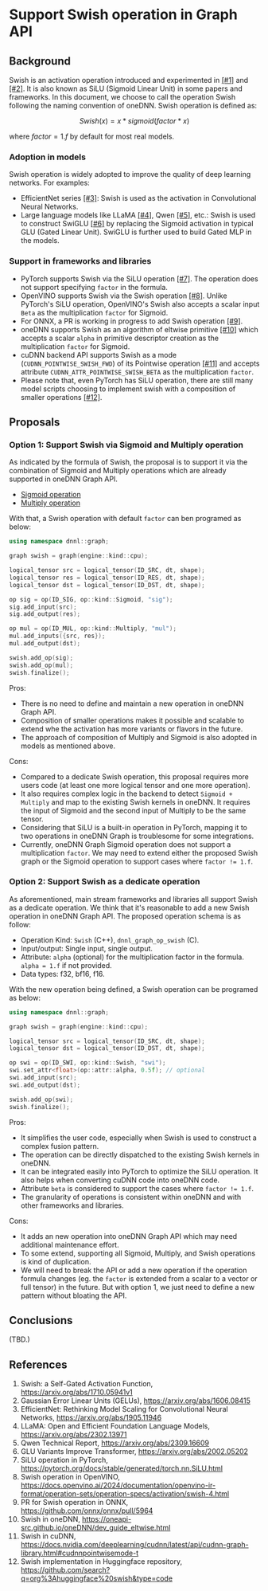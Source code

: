 # Support Swish operation in Graph API

## Background

Swish is an activation operation introduced and experimented in [[#1]][1] and
[[#2]][2]. It is also known as SiLU (Sigmoid Linear Unit) in some papers and
frameworks. In this document, we choose to call the operation Swish following
the naming convention of oneDNN. Swish operation is defined as:

$$Swish(x) = x * sigmoid(factor * x)$$

where $factor = 1.f$ by default for most real models.

### Adoption in models

Swish operation is widely adopted to improve the quality of deep learning
networks. For examples:

- EfficientNet series [[#3]][3]: Swish is used as the activation in
  Convolutional Neural Networks.
- Large language models like LLaMA [[#4]][4], Qwen [[#5]][5], etc.: Swish is
  used to construct SwiGLU [[#6]][6] by replacing the Sigmoid activation in
  typical GLU (Gated Linear Unit). SwiGLU is further used to build Gated MLP in
  the models.

### Support in frameworks and libraries

- PyTorch supports Swish via the SiLU operation [[#7]][7]. The operation does
  not support specifying `factor` in the formula.
- OpenVINO supports Swish via the Swish operation [[#8]][8]. Unlike PyTorch's
  SiLU operation, OpenVINO's Swish also accepts a scalar input `Beta` as the
  multiplication `factor` for Sigmoid.
- For ONNX, a PR is working in progress to add Swish operation [[#9]][9].
- oneDNN supports Swish as an algorithm of eltwise primitive [[#10]][10] which
  accepts a scalar `alpha` in primitive descriptor creation as the
  multiplication `factor` for Sigmoid.
- cuDNN backend API supports Swish as a mode (`CUDNN_POINTWISE_SWISH_FWD`) of
  its Pointwise operation [[#11]][11] and accepts attribute
  `CUDNN_ATTR_POINTWISE_SWISH_BETA` as the multiplication `factor`.
- Please note that, even PyTorch has SiLU operation, there are still many model
  scripts choosing to implement swish with a composition of smaller operations
  [[#12]][12].

## Proposals

### Option 1: Support Swish via Sigmoid and Multiply operation

As indicated by the formula of Swish, the proposal is to support it via the
combination of Sigmoid and Multiply operations which are already supported in
oneDNN Graph API.

- [Sigmoid operation](https://oneapi-src.github.io/oneDNN/dev_guide_op_sigmoid.html)
- [Multiply operation](https://oneapi-src.github.io/oneDNN/dev_guide_op_multiply.html)

With that, a Swish operation with default `factor` can ben programed as below:

```cpp
using namespace dnnl::graph;

graph swish = graph(engine::kind::cpu);

logical_tensor src = logical_tensor(ID_SRC, dt, shape);
logical_tensor res = logical_tensor(ID_RES, dt, shape);
logical_tensor dst = logical_tensor(ID_DST, dt, shape);

op sig = op(ID_SIG, op::kind::Sigmoid, "sig");
sig.add_input(src);
sig.add_output(res);

op mul = op(ID_MUL, op::kind::Multiply, "mul");
mul.add_inputs({src, res});
mul.add_output(dst);

swish.add_op(sig);
swish.add_op(mul);
swish.finalize();
```

Pros:

- There is no need to define and maintain a new operation in oneDNN Graph API.
- Composition of smaller operations makes it possible and scalable to extend whe
  the activation has more variants or flavors in the future.
- The approach of composition of Multiply and Sigmoid is also adopted in models
  as mentioned above.

Cons:

- Compared to a dedicate Swish operation, this proposal requires more users code
  (at least one more logical tensor and one more operation).
- It also requires complex logic in the backend to detect `Sigmoid + Multiply`
  and map to the existing Swish kernels in oneDNN. It requires the input of
  Sigmoid and the second input of Multiply to be the same tensor.
- Considering that SiLU is a built-in operation in PyTorch, mapping it to two
  operations in oneDNN Graph is troublesome for some integrations.
- Currently, oneDNN Graph Sigmoid operation does not support a multiplication
  `factor`. We may need to extend either the proposed Swish graph or the Sigmoid
  operation to support cases where `factor != 1.f`.

### Option 2: Support Swish as a dedicate operation

As aforementioned, main stream frameworks and libraries all support Swish as a
dedicate operation. We think that it's reasonable to add a new Swish operation
in oneDNN Graph API. The proposed operation schema is as follow:

- Operation Kind: `Swish` (C++), `dnnl_graph_op_swish` (C).
- Input/output: Single input, single output.
- Attribute: `alpha` (optional) for the multiplication factor in the formula.
  `alpha = 1.f` if not provided.
- Data types: f32, bf16, f16.

With the new operation being defined, a Swish operation can be programed as
below:

```cpp
using namespace dnnl::graph;

graph swish = graph(engine::kind::cpu);

logical_tensor src = logical_tensor(ID_SRC, dt, shape);
logical_tensor dst = logical_tensor(ID_DST, dt, shape);

op swi = op(ID_SWI, op::kind::Swish, "swi");
swi.set_attr<float>(op::attr::alpha, 0.5f); // optional
swi.add_input(src);
swi.add_output(dst);

swish.add_op(swi);
swish.finalize();
```

Pros:

- It simplifies the user code, especially when Swish is used to construct a
  complex fusion pattern.
- The operation can be directly dispatched to the existing Swish kernels in
  oneDNN.
- It can be integrated easily into PyTorch to optimize the SiLU operation. It
  also helps when converting cuDNN code into oneDNN code.
- Attribute `beta` is considered to support the cases where `factor != 1.f`.
- The granularity of operations is consistent within oneDNN and with other
  frameworks and libraries.

Cons:

- It adds an new operation into oneDNN Graph API which may need additional
  maintenance effort.
- To some extend, supporting all Sigmoid, Multiply, and Swish operations is kind
  of duplication.
- We will need to break the API or add a new operation if the operation formula
  changes (eg. the `factor` is extended from a scalar to a vector or full
  tensor) in the future. But with option 1, we just need to define a new pattern
  without bloating the API.

## Conclusions

(TBD.)

## References

1. Swish: a Self-Gated Activation Function, https://arxiv.org/abs/1710.05941v1
2. Gaussian Error Linear Units (GELUs), https://arxiv.org/abs/1606.08415
3. EfficientNet: Rethinking Model Scaling for Convolutional Neural Networks, https://arxiv.org/abs/1905.11946
4. LLaMA: Open and Efficient Foundation Language Models, https://arxiv.org/abs/2302.13971
5. Qwen Technical Report, https://arxiv.org/abs/2309.16609
6. GLU Variants Improve Transformer, https://arxiv.org/abs/2002.05202
7. SiLU operation in PyTorch, https://pytorch.org/docs/stable/generated/torch.nn.SiLU.html
8. Swish operation in OpenVINO, https://docs.openvino.ai/2024/documentation/openvino-ir-format/operation-sets/operation-specs/activation/swish-4.html
9. PR for Swish operation in ONNX, https://github.com/onnx/onnx/pull/5964
10. Swish in oneDNN, https://oneapi-src.github.io/oneDNN/dev_guide_eltwise.html
11. Swish in cuDNN, https://docs.nvidia.com/deeplearning/cudnn/latest/api/cudnn-graph-library.html#cudnnpointwisemode-t
12. Swish implementation in Huggingface repository, https://github.com/search?q=org%3Ahuggingface%20swish&type=code

[1]: https://arxiv.org/abs/1710.05941v1
[2]: https://arxiv.org/abs/1606.08415
[3]: https://arxiv.org/abs/1905.11946
[4]: https://arxiv.org/abs/2302.13971
[5]: https://arxiv.org/abs/2309.16609
[6]: https://arxiv.org/abs/2002.05202
[7]: https://pytorch.org/docs/stable/generated/torch.nn.SiLU.html
[8]: https://docs.openvino.ai/2024/documentation/openvino-ir-format/operation-sets/operation-specs/activation/swish-4.html
[9]: https://github.com/onnx/onnx/pull/5964
[10]: https://oneapi-src.github.io/oneDNN/dev_guide_eltwise.html
[11]: https://docs.nvidia.com/deeplearning/cudnn/latest/api/cudnn-graph-library.html#cudnnpointwisemode-t
[12]: https://github.com/search?q=org%3Ahuggingface%20swish&type=code

